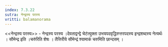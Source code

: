 ```yaml
---
index: 7.3.22
sutra: नेन्द्रस्य परस्य
vritti: balamanorama
---
```


<<नेन्द्रस्य परस्य>> - नेन्द्रस्य परस्य ।देवताद्वन्द्वे चेट॑त्युक्ता उभयपदवृद्धिरुत्तरपदस्य इन्द्रशब्दस्य नेत्यर्थः । सौमेन्द्र इति ।चरु॑रिति शेषः । तैत्तिरीये सौमेन्द्रं श्यामाकं चरुमिति छान्दसम् । 